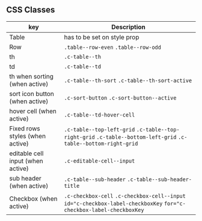 ## CSS Classes

| key | Description |
| --- | --- |
| Table |  has to be set on style prop |
| Row | `.table--row-even`  `.table--row-odd` |
| th | `.c-table--th` |
| td | `.c-table--td`  |
| th when sorting (when active) | `.c-table--th-sort`  `.c-table--th-sort-active` |
| sort icon button (when active) | `.c-sort-button`  `.c-sort-button--active` |
| hover cell (when active) | `.c-table--td-hover-cell`  |
| Fixed rows styles (when active) | `.c-table--top-left-grid`  `.c-table--top-right-grid` `.c-table--bottom-left-grid` `.c-table--bottom-right-grid` |
| editable cell input (when active) | `.c-editable-cell--input`|
| sub header (when active) | `.c-table--sub-header` `.c-table--sub-header-title` |
| Checkbox (when active) | `.c-checkbox-cell` `.c-checkbox-cell--input` `id="c-checkbox-label-checkboxKey` `for="c-checkbox-label-checkboxKey`|
